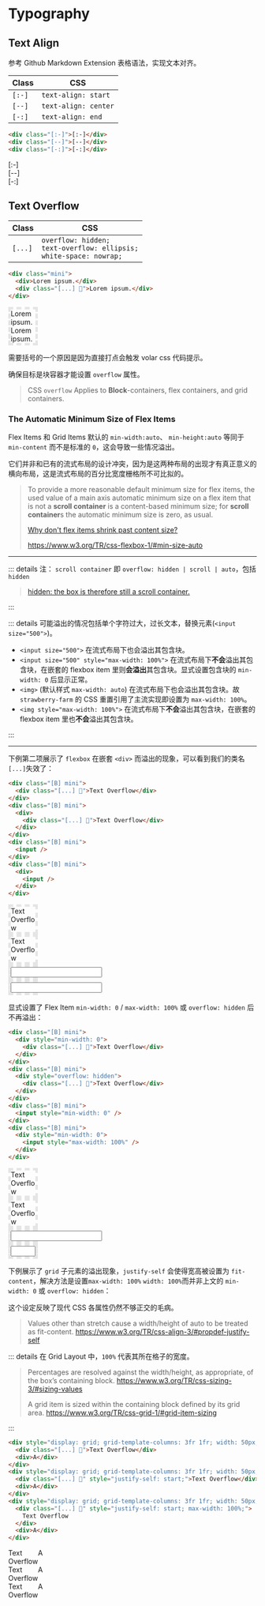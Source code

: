 # Typography

## Text Align

参考 Github Markdown Extension 表格语法，实现文本对齐。

| Class  | CSS                  |
| ------ | -------------------- |
| `[:-]` | `text-align: start`  |
| `[--]` | `text-align: center` |
| `[-:]` | `text-align: end`    |

```html
<div class="[:-]">[:-]</div>
<div class="[--]">[--]</div>
<div class="[-:]">[-:]</div>
```

<div class="(///)">
  <div class="[:-]">[:-]</div>
  <div class="[--]">[--]</div>
  <div class="[-:]">[-:]</div>
</div>

## Text Overflow

| Class | CSS                                                                         |
| ----- | --------------------------------------------------------------------------- |
| `[...]` | `overflow: hidden;`<br>`text-overflow: ellipsis;`<br>`white-space: nowrap;` |

```html {3}
<div class="mini">
  <div>Lorem ipsum.</div>
  <div class="[...] 🦄">Lorem ipsum.</div>
</div>
```

<div class="(///)">
  <div class="mini">
    <div>Lorem ipsum.</div>
    <div class="[...] 🦄">Lorem ipsum.</div>
  </div>
</div>

需要括号的一个原因是因为直接打点会触发 volar css 代码提示。

确保目标是块容器才能设置 `overflow` 属性。

> CSS `overflow` Applies to **Block**-containers, flex containers, and grid containers.

### The Automatic Minimum Size of Flex Items

Flex Items 和 Grid Items 默认的 `min-width:auto`、 `min-height:auto` 等同于 `min-content` 而不是标准的 `0`，这会导致一些情况溢出。

它们并非和已有的流式布局的设计冲突，因为是这两种布局的出现才有真正意义的横向布局，这是流式布局的百分比宽度栅格所不可比拟的。

> To provide a more reasonable default minimum size for flex items, the used value of a main axis automatic minimum size on a flex item that is not a **scroll container** is a content-based minimum size; for **scroll container**s the automatic minimum size is zero, as usual.
>
> [Why don't flex items shrink past content size?](https://stackoverflow.com/questions/31867316/Show-can-i-force-a-nested-flexbox-element-to-shrink-and-display-a-scrollbar-when/31867656#31867656)
>
> https://www.w3.org/TR/css-flexbox-1/#min-size-auto

---

::: details 注： `scroll container` 即 `overflow: hidden | scroll | auto`，包括 `hidden`

> [hidden: the box is therefore still a scroll container.](https://www.w3.org/TR/css-overflow-3/#valdef-overflow-hidden)

:::

::: details 可能溢出的情况包括单个字符过大，过长文本，替换元素(`<input size="500">`)。

- `<input size="500">` 在流式布局下也会溢出其包含块。
- `<input size="500" style="max-width: 100%">` 在流式布局下**不会**溢出其包含块，在嵌套的 flexbox item 里则**会溢出**其包含块。显式设置包含块的 `min-width: 0` 后显示正常。
- `<img>` (默认样式 `max-width: auto`) 在流式布局下也会溢出其包含块。故 `strawberry-farm` 的 CSS 重置引用了主流实现即设置为 `max-width: 100%`。
- `<img style="max-width: 100%">` 在流式布局下**不会**溢出其包含块，在嵌套的 flexbox item 里也**不会**溢出其包含块。

:::

---

下例第二项展示了 `flexbox` 在嵌套 `<div>` 而溢出的现象，可以看到我们的类名`[...]`失效了：

```html {6}
<div class="[B] mini">
  <div class="[...] 🍒">Text Overflow</div>
</div>
<div class="[B] mini">
  <div>
    <div class="[...] 🍒">Text Overflow</div>
  </div>
</div>
<div class="[B] mini">
  <input />
</div>
<div class="[B] mini">
  <div>
    <input />
  </div>
</div>
```

<div class="(///)">
  <div class="[B] mini">
    <div class="[...] 🍒">Text Overflow</div>
  </div>
  <div class="[B] mini">
    <div>
      <div class="[...] 🍒">Text Overflow</div>
    </div>
  </div>
  <div class="[B] mini">
    <input />
  </div>
  <div class="[B] mini">
    <div>
      <input />
    </div>
  </div>
</div>

显式设置了 Flex Item `min-width: 0` / `max-width: 100%` 或 `overflow: hidden` 后不再溢出：

```html {2,7,12,15-16}
<div class="[B] mini">
  <div style="min-width: 0">
    <div class="[...] 🍒">Text Overflow</div>
  </div>
</div>
<div class="[B] mini">
  <div style="overflow: hidden">
    <div class="[...] 🍒">Text Overflow</div>
  </div>
</div>
<div class="[B] mini">
  <input style="min-width: 0" />
</div>
<div class="[B] mini">
  <div style="min-width: 0">
    <input style="max-width: 100%" />
  </div>
</div>
```

<div class="(///)">
  <div class="[B] mini">
    <div style="min-width: 0">
      <div class="[...] 🍒">Text Overflow</div>
    </div>
  </div>
  <div class="[B] mini">
    <div style="overflow: hidden">
      <div class="[...] 🍒">Text Overflow</div>
    </div>
  </div>
  <div class="[B] mini">
    <input style="min-width: 0" />
  </div>
  <div class="[B] mini">
    <div style="min-width: 0">
      <input style="max-width: 100%" />
    </div>
  </div>
</div>

下例展示了 `grid` 子元素的溢出现象，`justify-self` 会使得宽高被设置为 `fit-content`，解决方法是设置`max-width: 100%` `width: 100%`而并非上文的 `min-width: 0` 或 `overflow: hidden`：

这个设定反映了现代 CSS 各属性仍然不够正交的毛病。

> Values other than stretch cause a width/height of auto to be treated as fit-content.
> https://www.w3.org/TR/css-align-3/#propdef-justify-self

::: details 在 Grid Layout 中，`100%` 代表其所在格子的宽度。

> Percentages are resolved against the width/height, as appropriate, of the box’s containing block.
> https://www.w3.org/TR/css-sizing-3/#sizing-values
>
> A grid item is sized within the containing block defined by its grid area.
> https://www.w3.org/TR/css-grid-1/#grid-item-sizing

:::

```html {2,6,10}
<div style="display: grid; grid-template-columns: 3fr 1fr; width: 50px;">
  <div class="[...] 🍒">Text Overflow</div>
  <div>A</div>
</div>
<div style="display: grid; grid-template-columns: 3fr 1fr; width: 50px;">
  <div class="[...] 🍒" style="justify-self: start;">Text Overflow</div>
  <div>A</div>
</div>
<div style="display: grid; grid-template-columns: 3fr 1fr; width: 50px;">
  <div class="[...] 🍒" style="justify-self: start; max-width: 100%;">
    Text Overflow
  </div>
  <div>A</div>
</div>
```

<div class="(///)">
  <div style="display: grid; grid-template-columns: 3fr 1fr; width: 50px;">
    <div class="[...] 🍒">Text Overflow</div>
    <div>A</div>
  </div>
  <div style="display: grid; grid-template-columns: 3fr 1fr; width: 50px;">
    <div class="[...] 🍒" style="justify-self: start;">Text Overflow</div>
    <div>A</div>
  </div>
  <div style="display: grid; grid-template-columns: 3fr 1fr; width: 50px;">
    <div class="[...] 🍒" style="justify-self: start; width: 100%;">
      Text Overflow
    </div>
    <div>A</div>
  </div>
</div>

<style scoped>
.mini {
  width: 50px;
  border: 5px dashed #8883;
}
</style>
